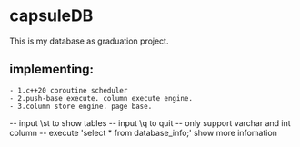 # capsuleDB
This is my database as graduation project.

## implementing:
    - 1.c++20 coroutine scheduler
    - 2.push-base execute. column execute engine.
    - 3.column store engine. page base.

-- input \st to show tables
-- input \q to quit
-- only support varchar and int column
-- execute 'select * from database_info;' show more infomation


